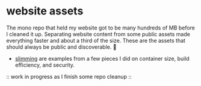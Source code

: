 # website assets

The mono repo that held my website got to be many hundreds of MB before I cleaned it up.  Separating website content from some public assets made everything faster and about a third of the size.  These are the assets that should always be public and discoverable. :love_letter:

- [slimming](slimming/) are examples from a few pieces I did on container size, build efficiency, and security.

:: work in progress as I finish some repo cleanup ::
